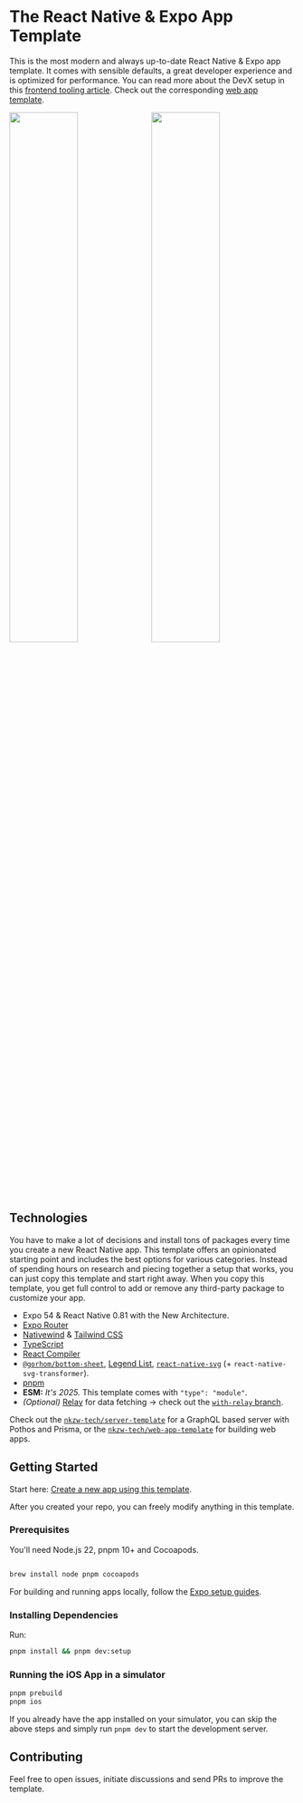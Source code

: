 # The React Native & Expo App Template

This is the most modern and always up-to-date React Native & Expo app template. It comes with sensible defaults, a great developer experience and is optimized for performance. You can read more about the DevX setup in this [frontend tooling article](https://cpojer.net/posts/fastest-frontend-tooling-in-2022). Check out the corresponding [web app template](https://github.com/nkzw-tech/vite-ts-react-tailwind-template).

<img src="https://github.com/user-attachments/assets/91a4b790-fde8-46f9-8052-1f678b319fbf" width="49%" />
<img src="https://github.com/user-attachments/assets/e93b1a95-cd44-4df8-9b6d-8ae797810375" width="49%" />

## Technologies

You have to make a lot of decisions and install tons of packages every time you create a new React Native app. This template offers an opinionated starting point and includes the best options for various categories. Instead of spending hours on research and piecing together a setup that works, you can just copy this template and start right away. When you copy this template, you get full control to add or remove any third-party package to customize your app.

- Expo 54 & React Native 0.81 with the New Architecture.
- [Expo Router](https://docs.expo.dev/router/introduction/)
- [Nativewind](https://www.nativewind.dev/) & [Tailwind CSS](https://tailwindcss.com/)
- [TypeScript](https://www.typescriptlang.org)
- [React Compiler](https://react.dev/learn/react-compiler)
- [`@gorhom/bottom-sheet`](https://github.com/gorhom/react-native-bottom-sheet), [Legend List](https://github.com/LegendApp/legend-list), [`react-native-svg`](https://github.com/software-mansion/react-native-svg) (+ `react-native-svg-transformer`).
- [pnpm](https://pnpm.io/)
- **ESM:** _It's 2025._ This template comes with `"type": "module"`.
- _(Optional)_ [Relay](https://relay.dev/) for data fetching -> check out the [`with-relay` branch](https://github.com/nkzw-tech/expo-app-template/tree/with-relay).

Check out the [`nkzw-tech/server-template`](https://github.com/nkzw-tech/server-template) for a GraphQL based server with Pothos and Prisma, or the [`nkzw-tech/web-app-template`](https://github.com/nkzw-tech/web-app-template) for building web apps.

## Getting Started

Start here: [Create a new app using this template](https://github.com/new?template_name=expo-app-template&template_owner=nkzw-tech).

After you created your repo, you can freely modify anything in this template.

### Prerequisites

You'll need Node.js 22, pnpm 10+ and Cocoapods.

```bash

brew install node pnpm cocoapods
```

For building and running apps locally, follow the [Expo setup guides](https://docs.expo.dev/get-started/set-up-your-environment/?platform=ios&device=simulated).

### Installing Dependencies

Run:

```bash
pnpm install && pnpm dev:setup
```

### Running the iOS App in a simulator

```bash
pnpm prebuild
pnpm ios
```

If you already have the app installed on your simulator, you can skip the above steps and simply run `pnpm dev` to start the development server.

## Contributing

Feel free to open issues, initiate discussions and send PRs to improve the template.
